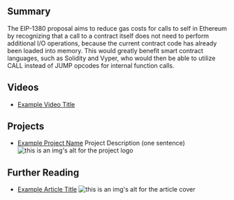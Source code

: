 ## Summary

The EIP-1380 proposal aims to reduce gas costs for calls to self in Ethereum by recognizing that a call to a contract itself does not need to perform additional I/O operations, because the current contract code has already been loaded into memory. This would greatly benefit smart contract languages, such as Solidity and Vyper, who would then be able to utilize CALL instead of JUMP opcodes for internal function calls.

## Videos

- [Example Video Title](https://www.youtube.com/watch?v=TDGq4aeevgY)

## Projects

- [Example Project Name](https://xxxx.xxx/xxxxx) Project Description (one sentence) ![this is an img's alt for the project logo](https://xxxx.xxx/project-logo.xxx)

## Further Reading

- [Example Article Title](https://xxxx.xxx/xxxxx) ![this is an img's alt for the article cover](https://xxxx.xxx/article-cover.xxx)
